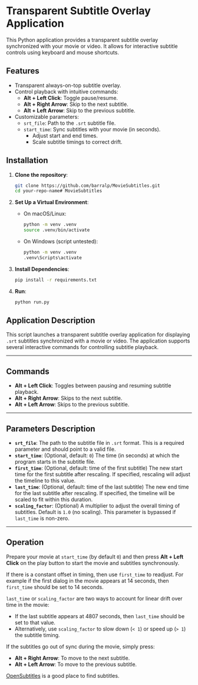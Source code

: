 # Transparent Subtitle Overlay Application

This Python application provides a transparent subtitle overlay synchronized with your movie or video. It allows for interactive subtitle controls using keyboard and mouse shortcuts.

## Features
- Transparent always-on-top subtitle overlay.
- Control playback with intuitive commands:
  - **Alt + Left Click**: Toggle pause/resume.
  - **Alt + Right Arrow**: Skip to the next subtitle.
  - **Alt + Left Arrow**: Skip to the previous subtitle.
- Customizable parameters:
  - `srt_file`: Path to the `.srt` subtitle file.
  - `start_time`: Sync subtitles with your movie (in seconds).
    - Adjust start and end times.
    - Scale subtitle timings to correct drift.

## Installation
1. **Clone the repository**:
   ```bash
   git clone https://github.com/barralp/MovieSubtitles.git
   cd your-repo-name# MovieSubtitles

2. **Set Up a Virtual Environment**:
   - On macOS/Linux:
     ```bash
     python -m venv .venv
     source .venv/bin/activate
     ```
   - On Windows (script untested):
     ```bash
     python -m venv .venv
     .venv\Scripts\activate
     ```

3. **Install Dependencies**:
   ```bash
   pip install -r requirements.txt

4. **Run**:
   ```bash
   python run.py


## Application Description
This script launches a transparent subtitle overlay application for displaying `.srt` subtitles synchronized with a movie or video. The application supports several interactive commands for controlling subtitle playback.

---

## Commands
- **Alt + Left Click**: Toggles between pausing and resuming subtitle playback.
- **Alt + Right Arrow**: Skips to the next subtitle.
- **Alt + Left Arrow**: Skips to the previous subtitle.

---

## Parameters Description
- **`srt_file`**: The path to the subtitle file in `.srt` format. This is a required parameter and should point to a valid file.
- **`start_time`**: (Optional, default: `0`) The time (in seconds) at which the program starts in the subtitle file.
- **`first_time`**: (Optional, default: time of the first subtitle) The new start time for the first subtitle after rescaling. If specified, rescaling will adjust the timeline to this value.
- **`last_time`**: (Optional, default: time of the last subtitle) The new end time for the last subtitle after rescaling. If specified, the timeline will be scaled to fit within this duration.
- **`scaling_factor`**: (Optional) A multiplier to adjust the overall timing of subtitles. Default is `1.0` (no scaling). This parameter is bypassed if `last_time` is non-zero.

---

## Operation
Prepare your movie at `start_time` (by default `0`) and then press **Alt + Left Click** on the play button to start the movie and subtitles synchronously. 

If there is a constant offset in timing, then use `first_time` to readjust. For example if the first dialog in the movie appears at 14 seconds, then `first_time` should be set to 14 seconds.

`last_time` or `scaling_factor` are two ways to account for linear drift over time in the movie:
- If the last subtitle appears at 4807 seconds, then `last_time` should be set to that value.
- Alternatively, use `scaling_factor` to slow down (`< 1`) or speed up (`> 1`) the subtitle timing.

If the subtitles go out of sync during the movie, simply press:
- **Alt + Right Arrow**: To move to the next subtitle.
- **Alt + Left Arrow**: To move to the previous subtitle.

[OpenSubtitles](https://www.opensubtitles.org/en/search/subs) is a good place to find subtitles.